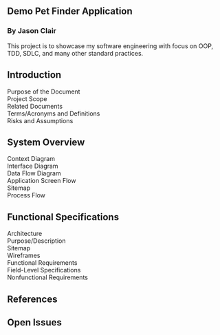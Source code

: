 ## Demo Pet Finder Application
### By <b>Jason Clair</b>
This project is to showcase my software engineering with focus on OOP, TDD, SDLC, and many other standard practices.

## Introduction
Purpose of the Document<br>
Project Scope<br>
Related Documents<br>
Terms/Acronyms and Definitions<br>
Risks and Assumptions<br>
## System Overview
Context Diagram<br>
Interface Diagram<br>
Data Flow Diagram<br>
Application Screen Flow<br>
Sitemap<br>
Process Flow<br>
## Functional Specifications
Architecture<br>
Purpose/Description<br>
Sitemap<br>
Wireframes<br>
Functional Requirements<br>
Field-Level Specifications<br>
Nonfunctional Requirements<br>
## References
## Open Issues

